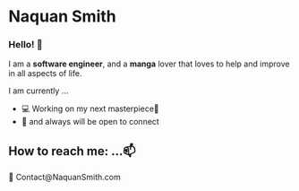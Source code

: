 <h1>Naquan Smith</h1>
<h3>Hello! 👋</h3>
<p> I am a <b>software engineer</b>, <!-- a <b>graduate</b> student at <a href="https://www.gatech.edu/"><b>Georgia Institute of Technology</b></a>,--> and a <b>manga</b> lover that loves to help and improve in all aspects of life.</p> 

<p>I am currently ...</p>
<ul>
  <li>💻 Working on my next masterpiece🔭</li>


  <!-- <li>🆘 looking for help with <b>day trading </b>🤔</li> -->
  <li>💬 and always will be open to connect</li>
</ul>


<h2>How to reach me: ...📫 </h2>
📧 Contact@NaquanSmith.com
<!--  <a href="https://www.linkedin.com/in/naquan-s/" >
<img src="https://www.linkedin.com/favicon.ico" style="height: 35px; width: 35px;"  alt="LinkedIn" /> 
</a>  -->



<!--<p>⚡ Fun fact: ...</p>
<p>The atom </p>
<br>-->

<!-- gifs -->
<!--
**ncsQuan/ncsQuan** is a ✨ _special_ ✨ repository because its `README.md` (this file) appears on your GitHub profile.
-->
<link rel="stylesheet" href="https://cdnjs.cloudflare.com/ajax/libs/font-awesome/4.7.0/css/font-awesome.min.css">
